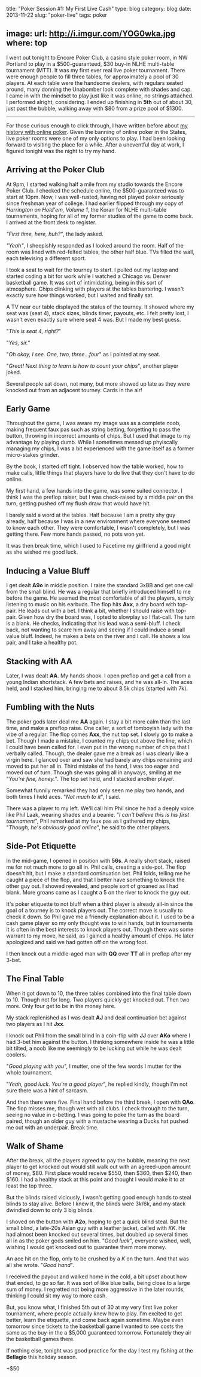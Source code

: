 title: "Poker Session #1: My First Live Cash"
type: blog
category: blog
date: 2013-11-22
slug: "poker-live"
tags: poker

image:
    url: http://i.imgur.com/YOG0wka.jpg
    where: top
---

I went out tonight to Encore Poker Club, a casino style poker room, in NW
Portland to play in a $500-guaranteed, $30 buy-in NLHE multi-table tournament
(MTT). It was my first ever real live poker tournament. There were enough
people to fill three tables, for approximately a pool of 30 players. At each
table were the handsome dealers, with regulars seated around, many donning the
Unabomber look complete with shades and cap. I came in with the mindset to play
just like it was online, no strings attached. I performed alright, considering.
I ended up finishing in **5th** out of about 30, just past the bubble, walking
away with $80 from a prize pool of $1300.

---

For those curious enough to click through, I have written before about [my
history with online poker](/blog/poker). Given the banning of online poker in
the States, live poker rooms were one of my only options to play. I had been
looking forward to visiting the place for a while. After a uneventful day at
work, I figured tonight was the night to try my hand.

## Arriving at the Poker Club

At 9pm, I started walking half a mile from my studio towards the Encore Poker
Club. I checked the schedule online, the $500-guaranteed was to start at 10pm.
Now, I was well-rusted, having not played poker seriously since freshman year
of college. I had earlier flipped through my copy of *Harrington on Hold'em,
Volume 1*, the Koran for NLHE multi-table tournaments, hoping for all of my
former studies of the game to come back. I arrived at the front desk to
register.

*"First time, here, huh?"*, the lady asked.

*"Yeah"*, I sheepishly responded as I looked around the room. Half of the room
was lined with red-felted tables, the other half blue. TVs filled the wall,
each televising a different sport.

I took a seat to wait for the tourney to start. I pulled out my laptop and
started coding a bit for work while I watched a Chicago vs. Denver basketball
game. It was sort of intimidating, being in this sort of atmosphere. Chips
clinking with players at the tables bantering. I wasn't exactly sure how things
worked, but I waited and finally sat.

A TV near our table displayed the status of the tourney. It showed where my
seat was (seat 4), stack sizes, blinds timer, payouts, etc. I felt pretty lost,
I wasn't even exactly sure where seat 4 was. But I made my best guess.

"*This is seat 4, right?*"

"*Yes, sir.*"

"*Oh okay, I see. One, two, three...four*" as I pointed at my seat.

"*Great! Next thing to learn is how to count your chips*", another player joked.

Several people sat down, not many, but more showed up late as they were knocked out
from an adjacent tourney. Cards in the air!

## Early Game

Throughout the game, I was aware my image was as a complete noob, making
frequent faux pas such as string betting, forgetting to pass the button,
throwing in incorrect amounts of chips. But I used that image to my advantage
by playing dumb. While I sometimes messed up phyiscally managing my chips, I
was a bit experienced with the game itself as a former micro-stakes grinder.

By the book, I started off tight. I observed how the table worked, how to make
calls, little things that players have to do live that they don't have to do
online.

My first hand, a few hands into the game, was some suited connector. I think I
was the preflop raiser, but I was check-raised by a middle pair on the turn,
getting pushed off my flush draw that would have hit.

I barely said a word at the tables. Half because I am a pretty shy guy already,
half because I was in a new environment where everyone seemed to know each
other. They were comfortable, I wasn't completely, but I was getting there. Few
more hands passed, no pots won yet.

It was then break time, which I used to Facetime my girlfriend a good night as
she wished me good luck.

## Inducing a Value Bluff

I get dealt **A9o** in middle position. I raise the standard 3xBB and get one
call from the small blind. He was a regular that briefly introduced himself to
me before the game. He seemed the most comfortable of all the players, simply
listening to music on his earbuds. The flop hits **Axx**, a dry board with top-
pair. He leads out with a bet. I think a bit, whether I should raise with top-
pair. Given how dry the board was, I opted to slowplay so I flat-call. The turn
is a blank. He checks, indicating that his lead was a semi-bluff. I check back,
not wanting to scare him away and seeing if I could induce a small value bluff.
Indeed, he makes a bets on the river and I call. He shows a low pair, and I
take a healthy pot.

## Stacking with AA

Later, I was dealt **AA**. My hands shook. I open preflop and get a call from a
young Indian shortstack. A few bets and raises, and he was all-in. The aces
held, and I stacked him, bringing me to about 8.5k chips (started with 7k).

## Fumbling with the Nuts

The poker gods later deal me **AA** again. I stay a bit more calm than the last
time, and make a preflop raise. One caller, a sort of tomboyish lady with the
vibe of a regular. The flop comes **Axx**, the nut top set. I slowly go to make
a bet. Though I made a mistake, I counted my chips out above the line, which I
could have been called for. I even put in the wrong number of chips that I
verbally called. Though, the dealer gave me a break as I was clearly like a
virgin here. I glanced over and saw she had barely any chips remaining and
moved to put her all in. Third mistake of the hand, I was too eager and moved
out of turn. Though she was going all in anyways, smiling at me "*You're fine,
honey.*". The top set held, and I stacked another player.

Somewhat funnily remarked they had only seen me play two hands, and both times
I held aces. "*Not much to it*", I said.

There was a player to my left. We'll call him Phil since he had a deeply voice
like Phil Laak, wearing shades and a beanie. "*I can't believe this is his
first tournament*", Phil remarked at my faux pas as I gathered my chips,
"*Though, he's obviously good online*", he said to the other players.

## Side-Pot Etiquette

In the mid-game, I opened in position with **56s**. A really short stack,
raised me for not much more to go all in. Phil calls, creating a side-pot. The
flop doesn't hit, but I make a standard continuation bet. Phil folds, telling
me he caught a piece of the flop, and that I better have something to knock the
other guy out. I showed revealed, and people sort of groaned as I had blank.
More groans came as I caught a 5 on the river to knock the guy out.

It's poker etiquette to not bluff when a third player is already all-in since
the goal of a tourney is to knock players out. The correct move is usually to
check it down. So Phil gave me a friendly explanation about it. I used to be a
cash game player so my only thought was to win hands, but in tournaments it is
often in the best interests to knock players out. Though there was some warrant
to my move, he said, as I gained a healthy amount of chips. He later apologized
and said we had gotten off on the wrong foot.

I then knock out a middle-aged man with **QQ** over **TT** all in preflop after
my 3-bet.

## The Final Table

When it got down to 10, the three tables combined into the final table down to
10. Though not for long. Two players quickly get knocked out. Then two more.
Only four get to be in the money here.

My stack replenished as I was dealt **AJ** and deal continuation bet against
two players as I hit **Jxx**.

I knock out Phil from the small blind in a coin-flip with **JJ** over **AKo**
where I had 3-bet him against the button. I thinking somewhere inside he was a
little bit tilted, a noob like me seemingly to be lucking out while he was
dealt coolers.

"*Good playing with you*", I mutter, one of the few words I mutter for the
whole tournament.

"*Yeah, good luck. You're a good player*", he replied kindly, though I'm not
sure there was a hint of sarcasm.

And then there were five. Final hand before the third break, I open with
**QAo**. The flop misses me, though wet with all clubs. I check through to the
turn, seeing no value in c-betting. I was going to poke the turn as the board
paired, though an older guy with a mustache wearing a Ducks hat pushed me out
with an underpair. Break time.

## Walk of Shame

After the break, all the players agreed to pay the bubble, meaning the next
player to get knocked out would still walk out with an agreed-upon amount of
money, $80. First place would receive $550, then $360, then $240, then $160. I
had a healthy stack at this point and thought I would make it to at least the
top three.

But the blinds raised viciously, I wasn't getting good enough hands to steal
blinds to stay alive. Before I knew it, the blinds were $3k/$6k, and my stack
dwindled down to only 3 big blinds.

I shoved on the button with **A2o**, hoping to get a quick blind steal. But the
small blind, a late-20s Asian guy with a leather jacket, called with *KK*. He
had almost been knocked out several times, but doubled up several times all in
as the poker gods smiled on him. "*Good luck*", everyone wished, well, wishing
I would get knocked out to guarantee them more money.

An ace hit on the flop, only to be crushed by a *K* on the turn. And that was
all she wrote. "*Good hand*".

I received the payout and walked home in the cold, a bit upset about how that
ended, to go so far. It was sort of like blue balls, being close to a large sum
of money. I regretted not being more aggressive in the later rounds, thinking I
could sit my way to more cash.

But, you know what, I finished 5th out of 30 at my very first live poker
tournament, where people actually knew how to play. I'm excited to get better,
learn the etiquette, and come back again sometime. Maybe even tomorrow since
tickets to the basketball game I wanted to see costs the same as the buy-in the
a $5,000 guaranteed tomorrow. Fortunately they air the basketball games there.

If nothing else, tonight was good practice for the day I test my fishing at the
**Bellagio** this holiday season.

+$50
